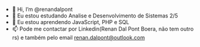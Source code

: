 - 👋 Hi, I’m @renandalpont
- 👀 Eu estou estudando Analise e Desenvolvimento de Sistemas 2/5
- 🌱 Eu estou aprendendo JavaScript, PHP e SQL 
- 📫 Pode me contactar por Linkedin(Renan Dal Pont Boera, não tem outro rs) e também pelo email renan.dalpont@outlook.com


